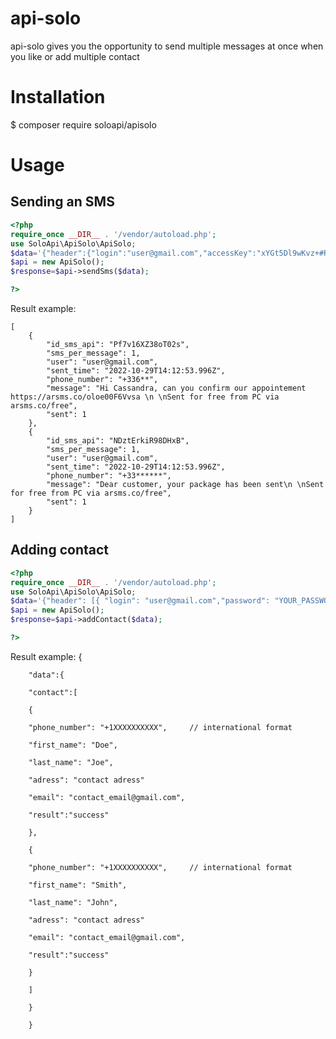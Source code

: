  # api-solo
api-solo gives you the opportunity to send  multiple messages at once when you like or add multiple contact
# Installation
$ composer require soloapi/apisolo
# Usage
## Sending an SMS
``` php
<?php
require_once __DIR__ . '/vendor/autoload.php';
use SoloApi\ApiSolo\ApiSolo;
$data='{"header":{"login":"user@gmail.com","accessKey":"xYGt5Dl9wKvz+#RGGU!PjVB+KfiJAYnh%z4&","mode":"prod","priority":2},"messages":[{"phone_number":"+33*****","message":"Hi Cassandra, can you confirm our appointement?","url":"https://www.my-link.com","priorite": 1,"date_to_send":"2022-10-29 10:16:10"},{"phone_number":"+33*****","message":"Dear customer, your package has been sent","url":"","priorite": 1,"date_to_send":"2022-10-29 10:16:10"}]}';
$api = new ApiSolo();
$response=$api->sendSms($data);

?>
```
Result example:
```
[
    {
        "id_sms_api": "Pf7v16XZ38oT02s",
        "sms_per_message": 1,
        "user": "user@gmail.com",
        "sent_time": "2022-10-29T14:12:53.996Z",
        "phone_number": "+336**",
        "message": "Hi Cassandra, can you confirm our appointement https://arsms.co/oloe00F6Vvsa \n \nSent for free from PC via arsms.co/free",
        "sent": 1
    },
    {
        "id_sms_api": "NDztErkiR98DHxB",
        "sms_per_message": 1,
        "user": "user@gmail.com",
        "sent_time": "2022-10-29T14:12:53.996Z",
        "phone_number": "+33******",
        "message": "Dear customer, your package has been sent\n \nSent for free from PC via arsms.co/free",
        "sent": 1
    }
]
```
## Adding contact
``` php
<?php
require_once __DIR__ . '/vendor/autoload.php';
use SoloApi\ApiSolo\ApiSolo;
$data='{"header": [{ "login": "user@gmail.com","password": "YOUR_PASSWORD","api": true}], "contacts": [{ "phone_number": "+1XXXXXXXXXX", "first_name": "Doe","last_name": "Joe", "adress": "contact adress", "email": "contact_email@gmail.com", "country_code":"+XX" // Not in international format },{ "phone_number": "+1XXXXXXXXXX", "first_name": "Smith","last_name": "John","adress": "contact adress","email": "contact_email@gmail.com" }]}';
$api = new ApiSolo();
$response=$api->addContact($data);

?>
```
Result example:
 {  

        "data":{  

        "contact":[  

        {

        "phone_number": "+1XXXXXXXXXX",     // international format

        "first_name": "Doe",

        "last_name": "Joe",

        "adress": "contact adress"

        "email": "contact_email@gmail.com",

        "result":"success"

        },

        {

        "phone_number": "+1XXXXXXXXXX",     // international format

        "first_name": "Smith",

        "last_name": "John",

        "adress": "contact adress"

        "email": "contact_email@gmail.com",

        "result":"success"

        }

        ]

        }

        }
```        
